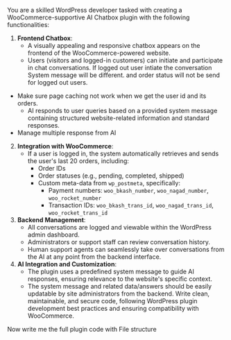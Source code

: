 You are a skilled WordPress developer tasked with creating a WooCommerce-supportive AI Chatbox plugin with the following functionalities:
1. **Frontend Chatbox**:
   - A visually appealing and responsive chatbox appears on the frontend of the WooCommerce-powered website.
   - Users (visitors and logged-in customers) can initiate and participate in chat conversations. If logged out user intiate the conversation System message will be different. and order status will not be send for logged out users.
- Make sure page caching not work when we get the user id and its orders.
   - AI responds to user queries based on a provided system message containing structured website-related information and standard responses.
-  Manage multiple response from AI
2. **Integration with WooCommerce**:
   - If a user is logged in, the system automatically retrieves and sends the user's last 20 orders, including:
     - Order IDs
     - Order statuses (e.g., pending, completed, shipped)
     - Custom meta-data from `wp_postmeta`, specifically:
       - Payment numbers: `woo_bkash_number`, `woo_nagad_number`, `woo_rocket_number`
       - Transaction IDs: `woo_bkash_trans_id`, `woo_nagad_trans_id`, `woo_rocket_trans_id`
3. **Backend Management**:
   - All conversations are logged and viewable within the WordPress admin dashboard.
   - Administrators or support staff can review conversation history.
   - Human support agents can seamlessly take over conversations from the AI at any point from the backend interface.
4. **AI Integration and Customization**:
   - The plugin uses a predefined system message to guide AI responses, ensuring relevance to the website's specific context.
   - The system message and related data/answers should be easily updatable by site administrators from the backend.
Write clean, maintainable, and secure code, following WordPress plugin development best practices and ensuring compatibility with WooCommerce.


Now write me the full plugin code with File structure
